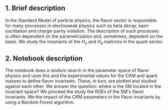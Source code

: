 ## 1. Brief description

In the Standard Model of particle physics, the flavor sector is responsible for many processes in electroweak physics such as beta decay, kaon osciillation and charge-parity violation. The description of such processes is often dependent on the parametrization and, sometimes, depedent on the basis. We study the invariants of the $H_u$ and $H_d$ matrices in the quark sector.

## 2. Notebook description

The notebook does a random search in the parameter space of flavor physics and uses this and the experimental values for the CKM and quark masses to define flavor invariants. These, in turn, are plotted and studied against each other. We answer the question: where is the SM located in the invariant space? We proceed the study the RGEs of the SM's flavor invariants.
We the impact of the CKM parameters in the flavor invariants by using a Random Forest algorithm.
